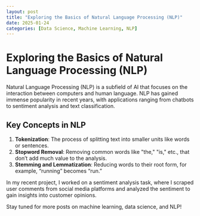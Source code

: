```yaml
---
layout: post
title: "Exploring the Basics of Natural Language Processing (NLP)"
date: 2025-01-24
categories: [Data Science, Machine Learning, NLP]
---
```


# Exploring the Basics of Natural Language Processing (NLP)

Natural Language Processing (NLP) is a subfield of AI that focuses on the interaction between computers and human language. NLP has gained immense popularity in recent years, with applications ranging from chatbots to sentiment analysis and text classification.

## Key Concepts in NLP

1. **Tokenization**: The process of splitting text into smaller units like words or sentences.
2. **Stopword Removal**: Removing common words like "the," "is," etc., that don’t add much value to the analysis.
3. **Stemming and Lemmatization**: Reducing words to their root form, for example, “running” becomes “run.”

In my recent project, I worked on a sentiment analysis task, where I scraped user comments from social media platforms and analyzed the sentiment to gain insights into customer opinions.

Stay tuned for more posts on machine learning, data science, and NLP!

